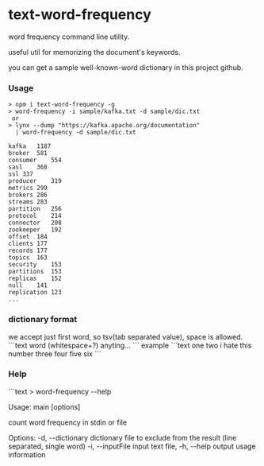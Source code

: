 <h1>text-word-frequency</h1>

<tr />
word frequency command line utility.

useful util for memorizing the document's keywords.

you can get a sample well-known-word dictionary in this project github. 

<h3>Usage</h3>

```text
> npm i text-word-frequency -g
> word-frequency -i sample/kafka.txt -d sample/dic.txt
 or
> lynx --dump "https://kafka.apache.org/documentation" 
  | word-frequency -d sample/dic.txt

kafka	1187
broker	581
consumer	554
sasl	368
ssl	337
producer	319
metrics	299
brokers	286
streams	283
partition	256
protocol	214
connector	208
zookeeper	192
offset	184
clients	177
records	177
topics	163
security	153
partitions	153
replicas	152
null	141
replication	123
...
```


<h3>dictionary format</h3>
we accept just first word, so tsv(tab separated value), space is allowed.
```text
word (whitespace+?) anyting...
```
example
```text
one 
two i hate this number
three
four
five
six
```


<h3>Help</h3>
```text
> word-frequency --help

Usage: main [options]

count word frequency in stdin or file

Options:
  -d, --dictionary <dic>       dictionary file to exclude from the result (line 
                               separated, single word)
  -i, --inputFile <inputFile>  input text file, 
  -h, --help                   output usage information
```
